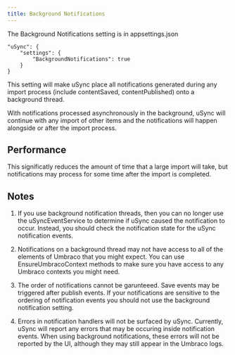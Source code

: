 ```yaml
---
title: Background Notifications
---
```


The Background Notifications setting is in appsettings.json

```
"uSync": {
    "settings": {
        "BackgroundNotifications": true
    }
}
```

This setting will make uSync place all notifications generated during any import process (include contentSaved, contentPublished) onto a background thread.

With notifications processed asynchronously in the background, uSync will continue with any import of other items and the notifications will happen alongside or after the import process.

## Performance

This significatly reduces the amount of time that a large import will take, but notifications may process for some time after the import is completed. 

## Notes

1. If you use background notification threads, then you can no longer use the uSyncEventService to determine if uSync caused the notification to occur. Instead, you should check the notification state for the uSync notification events.

2. Notifications on a background thread may not have access to all of the elements of Umbraco that you might expect. You can use EnsureUmbracoContext methods to make sure you have access to any Umbraco contexts you might need.

3. The order of notifications cannot be garunteeed. Save events may be triggered after publish events. If your notifications are sensitive to the ordering of notification events you should not use the background notification setting.

4. Errors in notification handlers will not be surfaced by uSync. Currently, uSync will report any errors that may be occuring inside notification events. When using background notifications, these errors will not be reported by the UI, although they may still appear in the Umbraco logs. 



